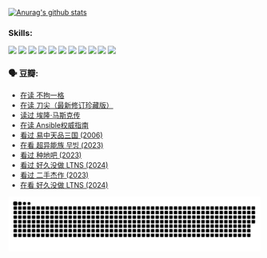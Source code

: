 
[![Anurag's github stats](https://github-readme-stats.vercel.app/api?username=w940853815)](https://github.com/anuraghazra/github-readme-stats)

### Skills:

<code><img height="32" src="https://cdn.jsdelivr.net/npm/simple-icons@v5/icons/python.svg"></code>
<code><img height="32" src="https://cdn.jsdelivr.net/npm/simple-icons@v5/icons/javascript.svg"></code>
<code><img height="32" src="https://cdn.jsdelivr.net/npm/simple-icons@v5/icons/django.svg"></code>
<code><img height="32" src="https://cdn.jsdelivr.net/npm/simple-icons@v5/icons/flask.svg"></code>
<code><img height="32" src="https://cdn.jsdelivr.net/npm/simple-icons@v5/icons/vuetify.svg"></code>
<code><img height="32" src="https://cdn.jsdelivr.net/npm/simple-icons@v5/icons/git.svg"></code>
<code><img height="32" src="https://cdn.jsdelivr.net/npm/simple-icons@v5/icons/docker.svg"></code>
<code><img height="32" src="https://cdn.jsdelivr.net/npm/simple-icons@v5/icons/postgresql.svg"></code>
<code><img height="32" src="https://cdn.jsdelivr.net/npm/simple-icons@v5/icons/elasticsearch.svg"></code>
<code><img height="32" src="https://cdn.jsdelivr.net/npm/simple-icons@v5/icons/macos.svg"></code>
<code><img height="32" src="https://cdn.jsdelivr.net/npm/simple-icons@v5/icons/linux.svg"></code>

### 🗣 豆瓣:

<!-- DOUBAN-ACTIVITIES:START -->
- [在读 不拘一格](https://www.douban.com/people/136069238/status/4541712161/?_i=10137777)
- [在读 刀尖（最新修订珍藏版）](https://www.douban.com/people/136069238/status/4541711339/?_i=10137777)
- [读过 埃隆·马斯克传](https://www.douban.com/people/136069238/status/4541710351/?_i=10137777)
- [在读 Ansible权威指南](https://www.douban.com/people/136069238/status/4539151450/?_i=10137777)
- [看过 易中天品三国‎ (2006)](https://www.douban.com/people/136069238/status/4529910812/?_i=10137777)
- [在看 超异能族 무빙‎ (2023)](https://www.douban.com/people/136069238/status/4527291077/?_i=10137777)
- [看过 种地吧‎ (2023)](https://www.douban.com/people/136069238/status/4527289637/?_i=10137777)
- [看过 好久没做 LTNS‎ (2024)](https://www.douban.com/people/136069238/status/4527289515/?_i=10137777)
- [看过 二手杰作‎ (2023)](https://www.douban.com/people/136069238/status/4522502716/?_i=10137777)
- [在看 好久没做 LTNS‎ (2024)](https://www.douban.com/people/136069238/status/4521969883/?_i=10137777)
<!-- DOUBAN-ACTIVITIES:END -->


![Snake animation](https://raw.githubusercontent.com/w940853815/w940853815/output/github-contribution-grid-snake.svg)

<!--
**w940853815/w940853815** is a ✨ _special_ ✨ repository because its `README.md` (this file) appears on your GitHub profile.

Here are some ideas to get you started:

- 🔭 I’m currently working on ...
- 🌱 I’m currently learning ...
- 👯 I’m looking to collaborate on ...
- 🤔 I’m looking for help with ...
- 💬 Ask me about ...
- 📫 How to reach me: ...
- 😄 Pronouns: ...
- ⚡ Fun fact: ...
-->
